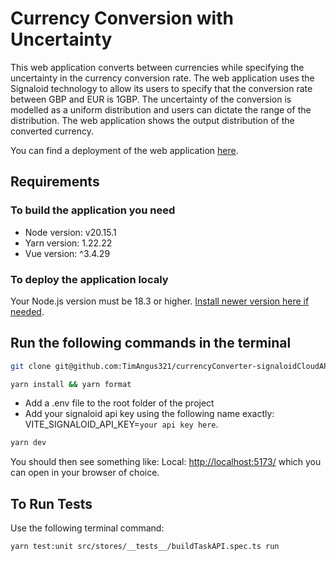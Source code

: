 # Currency Conversion with Uncertainty

This web application converts between currencies while specifying the uncertainty in the currency conversion rate. 
The web application uses the Signaloid technology to allow its users to specify that the conversion rate between GBP and EUR is 1GBP.
The uncertainty of the conversion is modelled as a uniform distribution and users can dictate the range of the distribution.
The web application shows the output distribution of the converted currency.

You can find a deployment of the web application [here](https://currency-converter-signaloid-cloud.vercel.app/).

## Requirements

### To build the application you need

- Node version: v20.15.1
- Yarn version: 1.22.22
- Vue version: ^3.4.29

### To deploy the application localy

Your Node.js version must be 18.3 or higher. [Install newer version here if needed](https://nodejs.org/en/download/package-manager).

## Run the following commands in the terminal

```sh
git clone git@github.com:TimAngus321/currencyConverter-signaloidCloudAPI.git
```

```sh
yarn install && yarn format
```

- Add a .env file to the root folder of the project
- Add your signaloid api key using the following name exactly: VITE_SIGNALOID_API_KEY=`your api key here`.

```sh
yarn dev
```

You should then see something like: Local: <http://localhost:5173/> which you can open in your browser of choice.

## To Run Tests

Use the following terminal command:

```sh
yarn test:unit src/stores/__tests__/buildTaskAPI.spec.ts run
```
